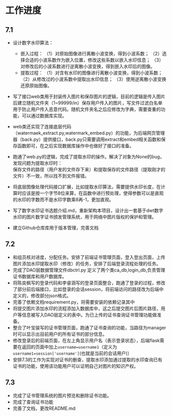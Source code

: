 # 工作进度
## 7.1
- 设计数字水印算法：
  - 嵌入过程：
（1）对原始图像进行离散小波变换，得到小波系数；
（2）选择合适的小波系数作为嵌入位置，修改这些系数以嵌入水印信息；
（3）对修改后的小波系数进行逆离散小波变换，得到嵌入水印后的图像。
  - 提取过程：
（1）对含有水印的图像进行离散小波变换，得到小波系数；
（2）从修改过的小波系数中提取出水印信息；
（3）使用逆离散小波变换还原原始图像。

- 写了接口web类用于封装传入图片和保存图片的逻辑，目前的逻辑是传入图片后建立随机文件夹（1~99999/in）保存用户传入的图片，写文件过滤白名单用于防止用户传入恶意代码。随机文件夹名之后应修改为字典，需要查重的功能，可以通过数据库实现。
- web类还实现了连接底层代码（watermaek_extract.py,watermark_embed.py）的功能，为后端网页管理器（back.py）提供接口，back.py只需要调用extract和embed相关函数和保存函数即可，在之后实现数据库操作中也做好了接口的准备。
- 跑通了web.py的逻辑，完成了提取水印的操作。解决了对象为None的bug，发现问题为提取水印时：<br>
保存文件的路径（用户发的文件存下来）和提取保存的文件路径（提取刚才的文件）不一致，所以找不到文件报错。
- 将底层图像处理代码接口扩展，比如提取水印算法，需要提供水印长度，在计算时应该是按一个字节8位来算，在函数中进行预处理，使得参数可以是直观的水印的字数而不是水印字数乘8再-1，更加直观。
- 写了数字水印证书选题介绍.md，重新架构本项目，设计出一套基于dwt数字水印的图片数字证书颁发管理系统，用于网络中图片版权的保护和管理。
- 建立Github仓库库用于版本管理，完善文档
  
## 7.2
- 和组员核对进度，分配任务。安排了前端证书管理页面，登入登出页面，上传图片添加水印提取水印（修改）的任务，安排了后端登录流程处理的任务。
- 完成了DAO层数据管理文件dbctrl.py 定义了两个类ca_db,login_db,负责管理证书数据库和用户数据库。
- 将陈奕枫写的登录代码和李睿涵写的登录页面整合，跑通了登录的过程，修改了部分前后端接口，比如登录的会话session，将前端访问的路径改为后端中定义的，修改部分json格式。
- 完善了依赖文档requirement.py，将需要安装的依赖记录其中
- 将提交图片添加水印的流程添加入数据库中，这之后提交图片后图片路径，用户等信息被写入DAO层定义的表中。为已上传的证书查询证书管理功能做准备。
- 整合了叶宝骏写的证书管理页面，跑通了证书查询的功能，当路径为manager时可以显示出目前用户的所有证书的部分信息。
- 修改登录后的前端页面，在左上角显示用户名（表示登录状态），后端flask需要在返回的页面中加上`username=username1`（定义为`username1=session['username']`(也就是当前的会话用户)）
- 安排7.3的工作为实现对证书的删查，提取水印添加通过提取的水印查询已有证书的功能，使用该功能用户可以证明自己对图片的知识产权。

## 7.3
- 完成了证书管理系统的图片预览和删除证书功能。
- 完成了查询证书功能
- 完善了文档，更改README.md